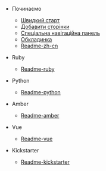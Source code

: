 - Починаємо

  - [Швидкий старт](quickstart.md)
  - [Добавити сторінки](more-pages.md)
  - [Спеціальна навігаційна панель](custom-navbar.md)
  - [Обкладинка](cover.md)
  - [Readme-zh-cn](/zh-cn/Readme)

- Ruby

  - [Readme-ruby](/ruby/Readme)

- Python

  - [Readme-python](/python/Readme)  

- Amber

  - [Readme-amber](/amber/Readme)       

- Vue

  - [Readme-vue](/vue/Readme)    

- Kickstarter

  - [Readme-kickstarter](/kickstarter/Readme)   